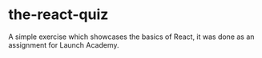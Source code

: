 # the-react-quiz
A simple exercise which showcases the basics of React, it was done as an assignment for Launch Academy.  

